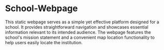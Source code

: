# School-Webpage

This static webpage serves as a simple yet effective platform designed for a school. It provides straightforward navigation and showcases essential information relevant to its intended audience. The webpage features the school's mission statement and a convenient map location functionality to help users easily locate the institution.